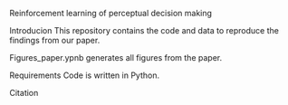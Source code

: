 Reinforcement learning of perceptual decision making

Introducion
This repository contains the code and data to reproduce the findings from our paper.

Figures_paper.ypnb generates all figures from the paper.

Requirements
Code is written in Python.

Citation
